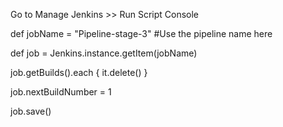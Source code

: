 Go to Manage Jenkins >> Run Script Console


def jobName = "Pipeline-stage-3"    #Use the pipeline name here

def job = Jenkins.instance.getItem(jobName)

job.getBuilds().each { it.delete() }  

job.nextBuildNumber = 1   

job.save()

